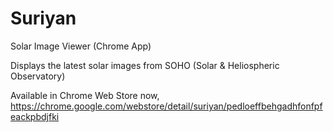 Suriyan
=======

Solar Image Viewer (Chrome App)

Displays the latest solar images from SOHO (Solar & Heliospheric Observatory)

Available in Chrome Web Store now,
https://chrome.google.com/webstore/detail/suriyan/pedloeffbehgadhfonfpfeackpbdjfki

